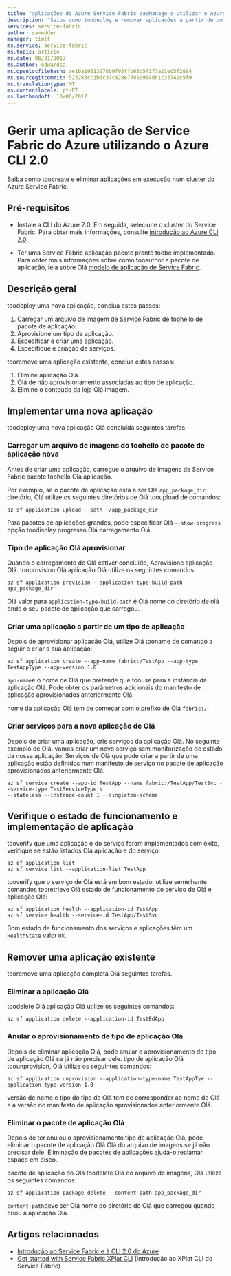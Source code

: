 ```yaml
---
title: "aplicações do Azure Service Fabric aaaManage a utilizar o Azure CLI 2.0"
description: "Saiba como toodeploy e remover aplicações a partir de um Azure Service Fabric cluster utilizando o Azure CLI 2.0."
services: service-fabric
author: samedder
manager: timlt
ms.service: service-fabric
ms.topic: article
ms.date: 06/21/2017
ms.author: edwardsa
ms.openlocfilehash: ae1ba19513978b0f95ffb65d5f1f7a21ed5f2894
ms.sourcegitcommit: 523283cc1b3c37c428e77850964dc1c33742c5f0
ms.translationtype: MT
ms.contentlocale: pt-PT
ms.lasthandoff: 10/06/2017
---
```

# <a name="manage-an-azure-service-fabric-application-by-using-azure-cli-20"></a>Gerir uma aplicação de Service Fabric do Azure utilizando o Azure CLI 2.0

Saiba como toocreate e eliminar aplicações em execução num cluster do Azure Service Fabric.

## <a name="prerequisites"></a>Pré-requisitos

* Instale a CLI do Azure 2.0. Em seguida, selecione o cluster do Service Fabric. Para obter mais informações, consulte [introdução ao Azure CLI 2.0](service-fabric-azure-cli-2-0.md).

* Ter uma Service Fabric aplicação pacote pronto toobe implementado. Para obter mais informações sobre como tooauthor e pacote de aplicação, leia sobre Olá [modelo de aplicação de Service Fabric](service-fabric-application-model.md).

## <a name="overview"></a>Descrição geral

toodeploy uma nova aplicação, conclua estes passos:

1. Carregar um arquivo de imagem de Service Fabric de toohello de pacote de aplicação.
2. Aprovisione um tipo de aplicação.
3. Especificar e criar uma aplicação.
4. Especifique e criação de serviços.

tooremove uma aplicação existente, conclua estes passos:

1. Elimine aplicação Olá.
2. Olá de não aprovisionamento associadas ao tipo de aplicação.
3. Elimine o conteúdo da loja Olá imagem.

## <a name="deploy-a-new-application"></a>Implementar uma nova aplicação

toodeploy uma nova aplicação Olá concluída seguintes tarefas.

### <a name="upload-a-new-application-package-toohello-image-store"></a>Carregar um arquivo de imagens do toohello de pacote de aplicação nova

Antes de criar uma aplicação, carregue o arquivo de imagens de Service Fabric pacote toohello Olá aplicação. 

Por exemplo, se o pacote de aplicação está a ser Olá `app_package_dir` diretório, Olá utilize os seguintes diretórios de Olá tooupload de comandos:

```azurecli
az sf application upload --path ~/app_package_dir
```

Para pacotes de aplicações grandes, pode especificar Olá `--show-progress` opção toodisplay progresso Olá carregamento Olá.

### <a name="provision-hello-application-type"></a>Tipo de aplicação Olá aprovisionar

Quando o carregamento de Olá estiver concluído, Aprovisione aplicação Olá. tooprovision Olá aplicação Olá utilize os seguintes comandos:

```azurecli
az sf application provision --application-type-build-path app_package_dir
```

Olá valor para `application-type-build-path` é Olá nome do diretório de olá onde o seu pacote de aplicação que carregou.

### <a name="create-an-application-from-an-application-type"></a>Criar uma aplicação a partir de um tipo de aplicação

Depois de aprovisionar aplicação Olá, utilize Olá tooname de comando a seguir e criar a sua aplicação:

```azurecli
az sf application create --app-name fabric:/TestApp --app-type TestAppType --app-version 1.0
```

`app-name`é o nome de Olá que pretende que toouse para a instância da aplicação Olá. Pode obter os parâmetros adicionais do manifesto de aplicação aprovisionados anteriormente Olá.

nome da aplicação Olá tem de começar com o prefixo de Olá `fabric:/`.

### <a name="create-services-for-hello-new-application"></a>Criar serviços para a nova aplicação de Olá

Depois de criar uma aplicação, crie serviços da aplicação Olá. No seguinte exemplo de Olá, vamos criar um novo serviço sem monitorização de estado da nossa aplicação. Serviços de Olá que pode criar a partir de uma aplicação estão definidos num manifesto de serviço no pacote de aplicação aprovisionados anteriormente Olá.

```azurecli
az sf service create --app-id TestApp --name fabric:/TestApp/TestSvc --service-type TestServiceType \
--stateless --instance-count 1 --singleton-scheme
```

## <a name="verify-application-deployment-and-health"></a>Verifique o estado de funcionamento e implementação de aplicação

tooverify que uma aplicação e do serviço foram implementados com êxito, verifique se estão listados Olá aplicação e do serviço:

```azurecli
az sf application list
az sf service list --application-list TestApp
```

tooverify que o serviço de Olá está em bom estado, utilize semelhante comandos tooretrieve Olá estado de funcionamento do serviço de Olá e aplicação Olá:

```azurecli
az sf application health --application-id TestApp
az sf service health --service-id TestApp/TestSvc
```

Bom estado de funcionamento dos serviços e aplicações têm um `HealthState` valor `Ok`.

## <a name="remove-an-existing-application"></a>Remover uma aplicação existente

tooremove uma aplicação completa Olá seguintes tarefas.

### <a name="delete-hello-application"></a>Eliminar a aplicação Olá

toodelete Olá aplicação Olá utilize os seguintes comandos:

```azurecli
az sf application delete --application-id TestEdApp
```

### <a name="unprovision-hello-application-type"></a>Anular o aprovisionamento de tipo de aplicação Olá

Depois de eliminar aplicação Olá, pode anular o aprovisionamento de tipo de aplicação Olá se já não precisar dele. tipo de aplicação Olá toounprovision, Olá utilize os seguintes comandos:

```azurecli
az sf application unprovision --application-type-name TestAppTye --application-type-version 1.0
```

versão de nome e tipo do tipo de Olá tem de corresponder ao nome de Olá e a versão no manifesto de aplicação aprovisionados anteriormente Olá.

### <a name="delete-hello-application-package"></a>Eliminar o pacote de aplicação Olá

Depois de ter anulou o aprovisionamento tipo de aplicação Olá, pode eliminar o pacote de aplicação Olá Olá do arquivo de imagens se já não precisar dele. Eliminação de pacotes de aplicações ajuda-o reclamar espaço em disco. 

pacote de aplicação do Olá toodelete Olá do arquivo de imagens, Olá utilize os seguintes comandos:

```azurecli
az sf application package-delete --content-path app_package_dir
```

`content-path`deve ser Olá nome do diretório de Olá que carregou quando criou a aplicação Olá.

## <a name="related-articles"></a>Artigos relacionados

* [Introdução ao Service Fabric e à CLI 2.0 do Azure](service-fabric-azure-cli-2-0.md)
* [Get started with Service Fabric XPlat CLI](service-fabric-azure-cli.md) (Introdução ao XPlat CLI do Service Fabric)
